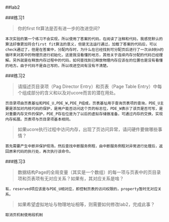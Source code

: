 ##lab2

###练习1
> 你的first fit算法是否有进一步的改进空间?
```
本次实验的第一个练习不会实现，所以使用了答案的代码，在阅读了注释和代码，我感觉默认的算法好像更加符合first fit算法的意义，但是无法运行通过，加载了答案的代码后，可以check通过了，但是在答案中，分配内存时，为什么在已经找到可分配页后进行了一次从0到n的循环来对其中的物理页进行初始化，这是我没看懂的地方，其他关于连续内存分配的代码已经理解。另外就是在释放内存过程中的代码，如何查找到已释放物理内存应该在的位置也是没有看懂的地方。由于代码不是自己写的，所以改进空间有没有不清楚。
```
###练习2
> 请描述页目录项（Pag Director Entry）和页表（Page Table Entry）中每个组成部分的含义和以及对ucore而言的潜在用处。
```
页目录项由页表基址和PDE_U,PDE_W,PDE_P组成，页表基址用于查询页表项的查询，PDE_U主要是添加对内核代码的保护，是用户能否访问这个页的标志位，PDE_W表示了该页是否可写，是对重要内存文件的保护，PDE_P存在位是为了以后的虚拟存储做准备，可通过内存的交换，实现内存拓展。页表项与页目录项基本相同。
```
> 如果ucore执行过程中访问内存，出现了页访问异常，请问硬件要做哪些事情？
```
首先需要产生中断并保护现场，然后查找中断服务例程，由中断服务例程对异常进行处理后，返回原来代码的执行处，再次执行该命令。
```
###练习3
> 数据结构Page的全局变量（其实是一个数组）的每一项与页表中的页目录项和页表项有无对应关系？如果有，其对应关系是啥？
```
有，reserved项应该是与PDE_U相对应，即控制页表的访问权限的，property暂时无对应关系。
```
> 如果希望虚拟地址与物理地址相等，则需要如何修改lab2，完成此事？
```
取消页机制使用段机制
```
